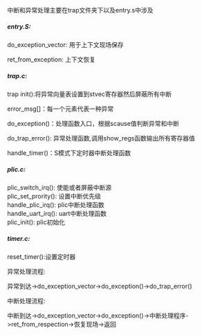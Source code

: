 中断和异常处理主要在trap文件夹下以及entry.s中涉及

##### entry.S:

do_exception_vector: 用于上下文现场保存

ret_from_exception: 上下文恢复

##### trap.c:

trap init():将异常向量表设置到stvec寄存器然后屏蔽所有中断

error_msg[]：每一个元素代表一种异常

do_exception()：处理函数入口，根据scause值判断异常和中断

do_trap_error():  异常处理函数,调用show_regs函数输出所有寄存器值

handle_timer()：S模式下定时器中断处理函数  

##### plic.c:  

plic_switch_irq(): 使能或者屏蔽中断源  
plic_set_prority(): 设置中断优先级  
handle_plic_irq(): plic中断处理函数  
handle_uart_irq(): uart中断处理函数  
plic_init():  plic初始化

##### timer.c:

reset_timer():设置定时器


异常处理流程:

异常到达->do_exception_vector->do_exception()->do_trap_error()


中断处理流程:

中断到达->do_exception_vector->do_exception()->中断处理程序->ret_from_respection->恢复现场->返回